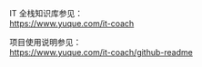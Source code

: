 IT 全栈知识库参见：  
https://www.yuque.com/it-coach  


项目使用说明参见：  
https://www.yuque.com/it-coach/github-readme  



